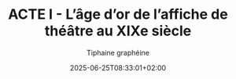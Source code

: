 ---
layout: post
title: "ACTE I - L’âge d’or de l’affiche de théâtre au XIXe siècle"
link: https://www.grapheine.com/histoire-du-graphisme/histoire-affiches-theatre-19e-siecle
author: "Tiphaine graphéine"
published_date: "24/06/2025"
description: ""
language: "fr_FR"
categories: "Liens"
tags: "graphisme"
og-tags: "graphisme"
date: "2025-06-25T08:33:01+02:00"
permalink: /:categories/:year/:month/:day/:title/
---